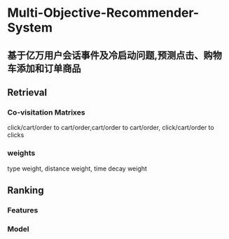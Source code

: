 # Multi-Objective-Recommender-System
## 基于亿万用户会话事件及冷启动问题,预测点击、购物车添加和订单商品
## Retrieval
### Co-visitation Matrixes
click/cart/order to cart/order,cart/order to cart/order, click/cart/order to clicks
### weights
type weight, distance weight, time decay weight
## Ranking 
### Features
### Model
